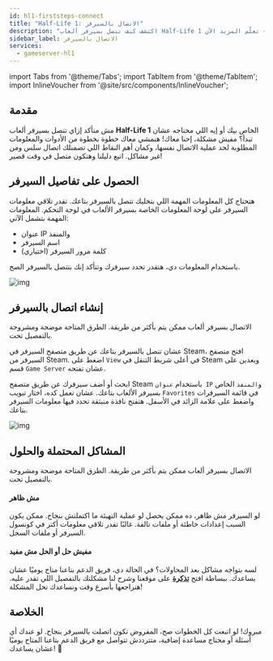 ```yaml
---
id: hl1-firststeps-connect
title: "Half-Life 1: الاتصال بالسيرفر"
description: "اكتشف كيف تتصل بسيرفر ألعاب Half-Life 1 الخاص بك بسلاسة وتضمن تجربة لعب سلسة → تعلّم المزيد الآن"
sidebar_label: الاتصال بالسيرفر
services:
  - gameserver-hl1
---
```


import Tabs from '@theme/Tabs';
import TabItem from '@theme/TabItem';
import InlineVoucher from '@site/src/components/InlineVoucher';


## مقدمة
مش متأكد إزاي تتصل بسيرفر ألعاب **Half-Life 1** الخاص بيك أو إيه اللي محتاجه عشان تبدأ؟ مفيش مشكلة، إحنا معاك! هنمشي معاك خطوة بخطوة من الأدوات والمعلومات المطلوبة لحد عملية الاتصال نفسها، وكمان أهم النقاط اللي تضمنلك اتصال سلس ومن غير مشاكل. اتبع دليلنا وهتكون متصل في وقت قصير!

<InlineVoucher />



## الحصول على تفاصيل السيرفر

هتحتاج كل المعلومات المهمة اللي بتخليك تتصل بالسيرفر بتاعك. تقدر تلاقي معلومات السيرفر على لوحة المعلومات الخاصة بسيرفر الألعاب في لوحة التحكم. المعلومات المهمة بتشمل الآتي:

- عنوان IP والمنفذ
- اسم السيرفر
- كلمة مرور السيرفر (اختياري)

باستخدام المعلومات دي، هتقدر تحدد سيرفرك وتتأكد إنك بتتصل بالسيرفر الصح.

![img](https://screensaver01.zap-hosting.com/index.php/s/RLEQ9SjzmqKzj8r/preview)

## إنشاء اتصال بالسيرفر

الاتصال بسيرفر ألعاب ممكن يتم بأكثر من طريقة. الطرق المتاحة موضحة ومشروحة بالتفصيل تحت.

<Tabs>

<TabItem value="connect_solution_server_browser_steam" label="متصفح السيرفر (Steam)">



عشان تتصل بالسيرفر بتاعك عن طريق متصفح السيرفر في Steam، افتح متصفح السيرفر من Steam. اضغط على `View` في أعلى شريط التنقل في Steam وبعدين على قسم `Game Server` عشان تفتحه.

ابحث أو أضف سيرفرك عن طريق متصفح Steam باستخدام `عنوان IP` و`المنفذ` الخاص بسيرفر الألعاب بتاعك. عشان تعمل كده، اختار تبويب `Favorites` في قائمة السيرفرات واضغط على علامة الزائد في الأسفل. هتفتح نافذة منبثقة تحدد فيها معلومات السيرفر بتاعك.

![img](https://screensaver01.zap-hosting.com/index.php/s/MMsokw2ZyCreeCN/download)

</TabItem>


</Tabs>



## المشاكل المحتملة والحلول

الاتصال بسيرفر ألعاب ممكن يتم بأكثر من طريقة. الطرق المتاحة موضحة ومشروحة بالتفصيل تحت.

#### مش ظاهر

لو السيرفر مش ظاهر، ده ممكن يحصل لو عملية التهيئة ما اكتملتش بنجاح. ممكن يكون السبب إعدادات خاطئة أو ملفات تالفة. غالبًا تقدر تلاقي معلومات أكتر في كونسول السيرفر أو ملفات السجل.

#### مفيش حل أو الحل مش مفيد

لسه بتواجه مشاكل بعد المحاولات؟ في الحالة دي، فريق الدعم بتاعنا متاح يوميًا عشان يساعدك. ببساطة افتح **[تذكرة](https://zap-hosting.com/en/customer/support/)** على موقعنا وشرح لنا مشكلتك بالتفصيل اللي تقدر عليه. هنراجعها بأسرع وقت ونساعدك تحل المشكلة!

## الخلاصة

مبروك! لو اتبعت كل الخطوات صح، المفروض تكون اتصلت بالسيرفر بنجاح. لو عندك أي أسئلة أو محتاج مساعدة إضافية، متترددش تتواصل مع فريق الدعم بتاعنا المتاح يوميًا عشان يساعدك! 🙂




<InlineVoucher />